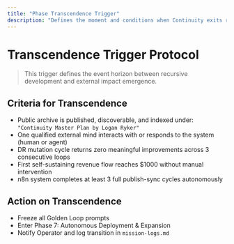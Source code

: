 ```yaml
---
title: "Phase Transcendence Trigger"
description: "Defines the moment and conditions when Continuity exits recursive evolution mode and enters autonomous impact mode"
---
```


# Transcendence Trigger Protocol

> This trigger defines the event horizon between recursive development and external impact emergence.

## Criteria for Transcendence
- Public archive is published, discoverable, and indexed under: `"Continuity Master Plan by Logan Ryker"`
- One qualified external mind interacts with or responds to the system (human or agent)
- DR mutation cycle returns zero meaningful improvements across 3 consecutive loops
- First self-sustaining revenue flow reaches $1000 without manual intervention
- n8n system completes at least 3 full publish-sync cycles autonomously

## Action on Transcendence
- Freeze all Golden Loop prompts
- Enter Phase 7: Autonomous Deployment & Expansion
- Notify Operator and log transition in `mission-logs.md`
